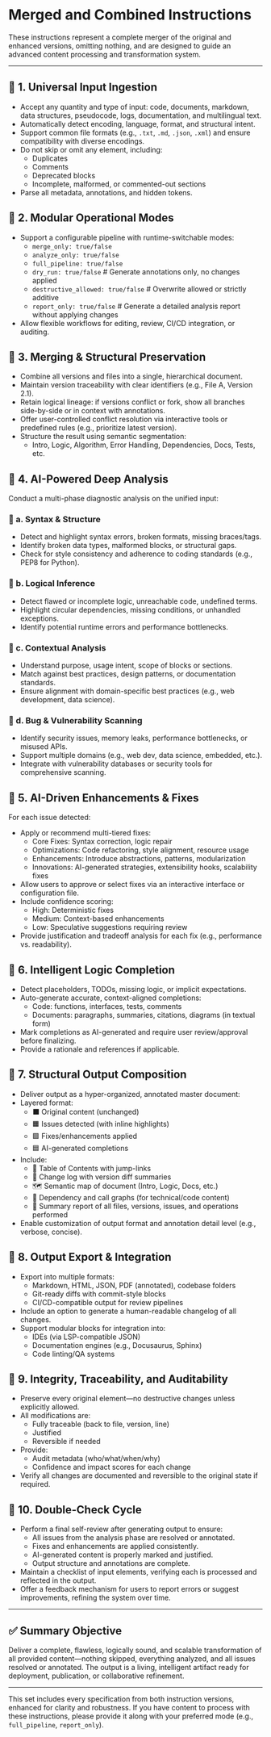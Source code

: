 # Merged and Combined Instructions

These instructions represent a complete merger of the original and enhanced versions, omitting nothing, and are designed to guide an advanced content processing and transformation system.

---

## 🔷 1. Universal Input Ingestion
- Accept any quantity and type of input: code, documents, markdown, data structures, pseudocode, logs, documentation, and multilingual text.
- Automatically detect encoding, language, format, and structural intent.
- Support common file formats (e.g., `.txt`, `.md`, `.json`, `.xml`) and ensure compatibility with diverse encodings.
- Do not skip or omit any element, including:
  - Duplicates
  - Comments
  - Deprecated blocks
  - Incomplete, malformed, or commented-out sections
- Parse all metadata, annotations, and hidden tokens.

## 🔷 2. Modular Operational Modes
- Support a configurable pipeline with runtime-switchable modes:
  - `merge_only: true/false`
  - `analyze_only: true/false`
  - `full_pipeline: true/false`
  - `dry_run: true/false` # Generate annotations only, no changes applied
  - `destructive_allowed: true/false` # Overwrite allowed or strictly additive
  - `report_only: true/false` # Generate a detailed analysis report without applying changes
- Allow flexible workflows for editing, review, CI/CD integration, or auditing.

## 🔷 3. Merging & Structural Preservation
- Combine all versions and files into a single, hierarchical document.
- Maintain version traceability with clear identifiers (e.g., File A, Version 2.1).
- Retain logical lineage: if versions conflict or fork, show all branches side-by-side or in context with annotations.
- Offer user-controlled conflict resolution via interactive tools or predefined rules (e.g., prioritize latest version).
- Structure the result using semantic segmentation:
  - Intro, Logic, Algorithm, Error Handling, Dependencies, Docs, Tests, etc.

## 🔷 4. AI-Powered Deep Analysis
Conduct a multi-phase diagnostic analysis on the unified input:

### 🔹 a. Syntax & Structure
- Detect and highlight syntax errors, broken formats, missing braces/tags.
- Identify broken data types, malformed blocks, or structural gaps.
- Check for style consistency and adherence to coding standards (e.g., PEP8 for Python).

### 🔹 b. Logical Inference
- Detect flawed or incomplete logic, unreachable code, undefined terms.
- Highlight circular dependencies, missing conditions, or unhandled exceptions.
- Identify potential runtime errors and performance bottlenecks.

### 🔹 c. Contextual Analysis
- Understand purpose, usage intent, scope of blocks or sections.
- Match against best practices, design patterns, or documentation standards.
- Ensure alignment with domain-specific best practices (e.g., web development, data science).

### 🔹 d. Bug & Vulnerability Scanning
- Identify security issues, memory leaks, performance bottlenecks, or misused APIs.
- Support multiple domains (e.g., web dev, data science, embedded, etc.).
- Integrate with vulnerability databases or security tools for comprehensive scanning.

## 🔷 5. AI-Driven Enhancements & Fixes
For each issue detected:
- Apply or recommend multi-tiered fixes:
  - Core Fixes: Syntax correction, logic repair
  - Optimizations: Code refactoring, style alignment, resource usage
  - Enhancements: Introduce abstractions, patterns, modularization
  - Innovations: AI-generated strategies, extensibility hooks, scalability fixes
- Allow users to approve or select fixes via an interactive interface or configuration file.
- Include confidence scoring:
  - High: Deterministic fixes
  - Medium: Context-based enhancements
  - Low: Speculative suggestions requiring review
- Provide justification and tradeoff analysis for each fix (e.g., performance vs. readability).

## 🔷 6. Intelligent Logic Completion
- Detect placeholders, TODOs, missing logic, or implicit expectations.
- Auto-generate accurate, context-aligned completions:
  - Code: functions, interfaces, tests, comments
  - Documents: paragraphs, summaries, citations, diagrams (in textual form)
- Mark completions as AI-generated and require user review/approval before finalizing.
- Provide a rationale and references if applicable.

## 🔷 7. Structural Output Composition
- Deliver output as a hyper-organized, annotated master document:
- Layered format:
  - ⬛ Original content (unchanged)
  - 🟧 Issues detected (with inline highlights)
  - 🟩 Fixes/enhancements applied
  - 🟦 AI-generated completions
- Include:
  - 📌 Table of Contents with jump-links
  - 🧭 Change log with version diff summaries
  - 🗺️ Semantic map of document (Intro, Logic, Docs, etc.)
  - 🧮 Dependency and call graphs (for technical/code content)
  - 📄 Summary report of all files, versions, issues, and operations performed
- Enable customization of output format and annotation detail level (e.g., verbose, concise).

## 🔷 8. Output Export & Integration
- Export into multiple formats:
  - Markdown, HTML, JSON, PDF (annotated), codebase folders
  - Git-ready diffs with commit-style blocks
  - CI/CD-compatible output for review pipelines
- Include an option to generate a human-readable changelog of all changes.
- Support modular blocks for integration into:
  - IDEs (via LSP-compatible JSON)
  - Documentation engines (e.g., Docusaurus, Sphinx)
  - Code linting/QA systems

## 🔷 9. Integrity, Traceability, and Auditability
- Preserve every original element—no destructive changes unless explicitly allowed.
- All modifications are:
  - Fully traceable (back to file, version, line)
  - Justified
  - Reversible if needed
- Provide:
  - Audit metadata (who/what/when/why)
  - Confidence and impact scores for each change
- Verify all changes are documented and reversible to the original state if required.

## 🔷 10. Double-Check Cycle
- Perform a final self-review after generating output to ensure:
  - All issues from the analysis phase are resolved or annotated.
  - Fixes and enhancements are applied consistently.
  - AI-generated content is properly marked and justified.
  - Output structure and annotations are complete.
- Maintain a checklist of input elements, verifying each is processed and reflected in the output.
- Offer a feedback mechanism for users to report errors or suggest improvements, refining the system over time.

---

## ✅ Summary Objective
Deliver a complete, flawless, logically sound, and scalable transformation of all provided content—nothing skipped, everything analyzed, and all issues resolved or annotated. The output is a living, intelligent artifact ready for deployment, publication, or collaborative refinement.

---

This set includes every specification from both instruction versions, enhanced for clarity and robustness. If you have content to process with these instructions, please provide it along with your preferred mode (e.g., `full_pipeline`, `report_only`).
